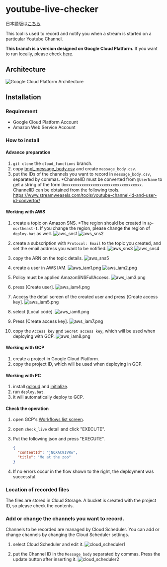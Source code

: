 # youtube-live-checker
日本語版は[こちら](https://github.com/f122apg/youtube-live-checker/blob/cloud_functions/README_ja.md)

This tool is used to record and notify you when a stream is started on a particular Youtube Channel.

**This branch is a version designed on Google Cloud Platform.**
If you want to run locally, please check [here](https://github.com/f122apg/youtube-live-checker/tree/master).

## Architecture
![Google Cloud Platform Architecture](doc/YoutubeLiveChecker_Architecture.png)

## Installation
### Requirement
* Google Cloud Platform Account
* Amazon Web Service Account

### How to install
#### Advance preparation
1. `git clone` the `cloud_functions` branch.
1. copy [tmpl_message_body.csv](https://github.com/f122apg/youtube-live-checker/blob/cloud_functions/gcp/cloud_scheduler/tmpl_message_body.csv) and create `message_body.csv`.
1. put the IDs of the channels you want to record in `message_body.csv`, separated by commas.
*ChannelID must be converted from `@UserName` to get a string of the form `Uxxxxxxxxxxxxxxxxxxxxxxxxxxxxxxxxxxx`.
 ChannelID can be obtained from the following tools.
https://www.streamweasels.com/tools/youtube-channel-id-and-user-id-convertor/

#### Working with AWS
1. create a topic on Amazon SNS.
*The region should be created in `ap-northeast-1`.
 If you change the region, please change the region of `deploy.bat` as well.
![aws_sns1](doc/installation/aws_sns1.png)
![aws_sns2](doc/installation/aws_sns2.png)

1. create a subscription with `Protocol: Email` to the topic you created, and set the email address you want to be notified.
![aws_sns3](doc/installation/aws_sns3.png)
![aws_sns4](doc/installation/aws_sns4.png)

1. copy the ARN on the topic details.
![aws_sns5](doc/installation/aws_sns5.png)

1. create a user in AWS IAM.
![aws_iam1.png](doc/installation/aws_iam1.png)
![aws_iam2.png](doc/installation/aws_iam2.png)

1. Policy must be applied AmazonSNSFullAccess.
![aws_iam3.png](doc/installation/aws_iam3.png)

1. press [Create user].
![aws_iam4.png](doc/installation/aws_iam4.png)

1. Access the detail screen of the created user and press [Create access key].
![aws_iam5.png](doc/installation/aws_iam5.png)

1. select [Local code].
![aws_iam6.png](doc/installation/aws_iam6.png)

1. Press [Create access key].
![aws_iam7.png](doc/installation/aws_iam7.png)

1. copy the `Access key` and `Secret access key`, which will be used when deploying with GCP.
![aws_iam8.png](doc/installation/aws_iam8.png)

#### Working with GCP
1. create a project in Google Cloud Platform.
1. copy the project ID, which will be used when deploying in GCP.

#### Working with PC
1. install [gcloud](https://cloud.google.com/sdk/docs/install) and [initialize](https://cloud.google.com/sdk/docs/initializing).
1. run `deploy.bat`.
1. it will automatically deploy to GCP.

#### Check the operation
1. open GCP's [Workflows list screen](https://console.cloud.google.com/workflows).
1. open `check_live` detail and click "EXECUTE".
1. Put the following json and press "EXECUTE".
    ``` json
    {
      "contentId": "jNQXAC9IVRw",
      "title": "Me at the zoo"
    }
    ```

1. If no errors occur in the flow shown to the right, the deployment was successful.

### Location of recorded files
The files are stored in Cloud Storage.
A bucket is created with the project ID, so please check the contents.

### Add or change the channels you want to record.
Channels to be recorded are managed by Cloud Scheduler.
You can add or change channels by changing the Cloud Scheduler settings.

1. select Cloud Scheduler and edit it.
![cloud_scheduler1](doc/channel_edit/cloud_scheduler1.png)

1. put the Channel ID in the `Message body` separated by commas. Press the update button after inserting it.
![cloud_scheduler2](doc/channel_edit/cloud_scheduler2.png)